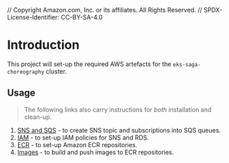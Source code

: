 // Copyright Amazon.com, Inc. or its affiliates. All Rights Reserved. // SPDX-License-Identifier: CC-BY-SA-4.0

# Introduction

This project will set-up the required AWS artefacts for the `eks-saga-choreography` cluster.

## Usage

> The following links also carry instructions for _both_ installation and clean-up.

1. [SNS and SQS](docs/sns-sqs.md) - to create SNS topic and subscriptions into SQS queues.
2. [IAM](docs/iam.md) - to set-up IAM policies for SNS and RDS.
3. [ECR](docs/ecr.md) - to set-up Amazon ECR repositories.
4. [Images](docs/images.md) - to build and push images to ECR repositories.